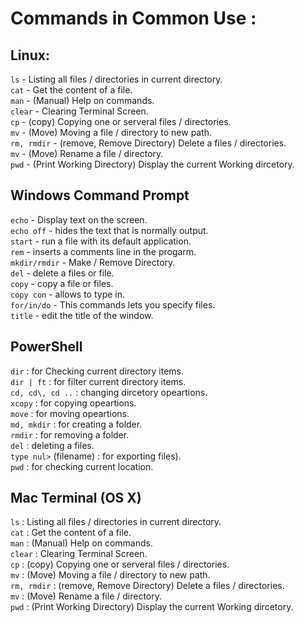 # Commands in Common Use :  
## Linux:
 
 `ls` - Listing all files / directories in current directory.       
 `cat` - Get the content of a file.        
 `man` - (Manual) Help on commands.     
 `clear` - Clearing Terminal Screen.       
 `cp` - (copy) Copying one or serveral files / directories.     
 `mv` - (Move) Moving a file / directory to new path.       
 `rm, rmdir` - (remove, Remove Directory) Delete a files / directories.       
 `mv` - (Move) Rename a file / directory.       
 `pwd` - (Print Working Directory) Display the current Working dircetory.       

## Windows Command Prompt

  `echo` - Display text on the screen.      
  `echo off` - hides the text that is normally output.    
  `start` - run a file with its default application.    
  `rem` - inserts a comments line in the progarm.   
  `mkdir/rmdir` - Make / Remove Directory.    
  `del` - delete a files or file.   
  `copy` - copy a file or files.   
  `copy con` - allows to type in.    
  `for/in/do` - This commands lets you specify files.  
  `title` - edit the title of the window.  

## PowerShell

 `dir` : for Checking current directory items.   
 `dir | ft` : for filter current directory items.    
 `cd, cd\, cd ..` : changing dircetory opeartions.    
 `xcopy` : for copying opeartions.      
 `move` : for moving opeartions.        
 `md, mkdir` : for creating a folder.     
 `rmdir` : for removing a folder.      
 `del` : deleting a files.      
 `type nul>` (filename) : for exporting files).      
 `pwd` : for checking current location.

## Mac Terminal (OS X)

 `ls` : Listing all files / directories in current directory.    
 `cat` : Get the content of a file.     
 `man` : (Manual) Help on commands.    
 `clear` : Clearing Terminal Screen.    
 `cp` : (copy) Copying one or serveral files / directories.      
 `mv` : (Move) Moving a file / directory to new path.       
 `rm, rmdir` : (remove, Remove Directory) Delete a files / directories.     
 `mv` : (Move) Rename a file / directory.    
 `pwd` : (Print Working Directory) Display the current Working dircetory.    







 
